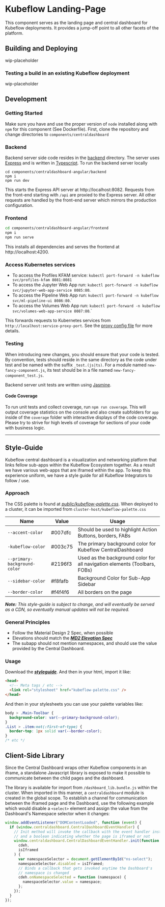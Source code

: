 # Kubeflow Landing-Page

This component serves as the landing page and central dashboard for Kubeflow
deployments. It provides a jump-off point to all other facets of the platform.

## Building and Deploying

wip-placeholder

### Testing a build in an existing Kubeflow deployment

wip-placeholder

## Development

### Getting Started

Make sure you have and use the proper version of `node` installed along with `npm` for this component (See Dockerfile). First, clone the repository and change directories to `components/centraldashboard`

### Backend

Backend server side code resides in the [backend](./backend) directory. The server uses
[Express](https://expressjs.com/) and is written in [Typescript](https://www.typescriptlang.org/docs/home.html). To run the backend server locally

```
cd components/centraldashboard-angular/backend
npm i
npm run dev
```

This starts the Express API server at http://localhost:8082. Requests from the front-end starting with `/api` are proxied to the Express server. All other requests are handled by the front-end server which mirrors the production configuration.

### Frontend

```bash
cd components/centraldashboard-angular/frontend
npm i
npm run serve
```

This installs all dependencies and serves the frontend at http://localhost:4200.

### Access Kubernetes services

- To access the Profiles KFAM service: `kubectl port-forward -n kubeflow svc/profiles-kfam 8081:8081`
- To access the Jupyter Web App run: `kubectl port-forward -n kubeflow svc/jupyter-web-app-service 8085:80`.
- To access the Pipeline Web App run: `kubectl port-forward -n kubeflow svc/ml-pipeline-ui 8086:80`.`
- To access the Volumes Web App run: `kubectl port-forward -n kubeflow svc/volumes-web-app-service 8087:80`.`

This forwards requests to Kubernetes services from `http://localhost:service-proxy-port`. See the [proxy config file](frontend/proxy.conf.json) for more details.

### Testing

When introducing new changes, you should ensure that your code is tested. By
convention, tests should reside in the same directory as the code under test and
be named with the suffix `_test.(js|ts)`. For a module named
`new-fancy-component.js`, its test should be in a file named `new-fancy-component_test.js`.

Backend server unit tests are written using [Jasmine](https://jasmine.github.io/api/3.3/global).

#### Code Coverage

To run unit tests and collect coverage, run `npm run coverage`. This will output
coverage statistics on the console and also create subfolders for `app` inside of the `coverage` folder with interactive displays of the code
coverage. Please try to strive for high levels of coverage for sections of your
code with business logic.

---

## Style-Guide

Kubeflow central dashboard is a visualization and networking platform that links
fellow sub-apps within the Kubeflow Ecosystem together. As a result we have
various web-apps that are iframed within the app. To keep this experience
uniform, we have a style guide for all Kubeflow Integrators to follow / use.

### Approach

The CSS palette is found at [_public/kubeflow-palette.css_](public/kubeflow-palette.css).
When deployed to a cluster, it can be imported from `cluster-host/kubeflow-palette.css`

| Name                         | Value   | Usage                                                                     |
| ---------------------------- | ------- | ------------------------------------------------------------------------- |
| `--accent-color`             | #007dfc | Should be used to highlight Action Buttons, borders, FABs                 |
| `-kubeflow-color`            | #003c75 | The primary background color for Kubeflow CentralDashboard                |
| `--primary-background-color` | #2196f3 | Used as the background color for all navigation elements (Toolbars, FOBs) |
| `--sidebar-color`            | #f8fafb | Background Color for Sub-App Sidebar                                      |
| `--border-color`             | #f4f4f6 | All borders on the page                                                   |

_**Note:** This style-guide is subject to change, and will eventually be served as a CDN, so eventually manual updates will not be required._

### General Principles

- Follow the Material Design 2 Spec, when possible
- Elevations should match the [_**MD2 Elevation Spec**_](https://material.io/design/environment/elevation.html)
- The subapp should not mention namespaces, and should use the value provided by the Central Dashboard.

### Usage

Download the [_**styleguide**_](public/kubeflow-palette.css). And then in your html, import it like:

```html
<head>
  <!-- Meta tags / etc -->
  <link rel="stylesheet" href="kubeflow-palette.css" />
</head>
```

And then in your stylesheets you can use your palette variables like:

```css
body > .Main-Toolbar {
  background-color: var(--primary-background-color);
}
.List > .item:not(:first-of-type) {
  border-top: 1px solid var(--border-color);
}
/* etc */
```

## Client-Side Library

Since the Central Dashboard wraps other Kubeflow components in an iframe, a
standalone Javascript library is exposed to make it possible to communicate
between the child pages and the dashboard.

The library is available for import from `/dashboard_lib.bundle.js` within the
cluster. When imported in this manner, a `centraldashboard` module is created in
the global scope. To establish a channel for communication between the iframed
page and the Dashboard, use the following example which would disable a
`<select>` element and assign the value from the Dashboard's Namespace selector
when it changes:

```js
window.addEventListener("DOMContentLoaded", function (event) {
  if (window.centraldashboard.CentralDashboardEventHandler) {
    // Init method will invoke the callback with the event handler instance
    // and a boolean indicating whether the page is iframed or not
    window.centraldashboard.CentralDashboardEventHandler.init(function (
      cdeh,
      isIframed
    ) {
      var namespaceSelector = document.getElementById("ns-select");
      namespaceSelector.disabled = isIframed;
      // Binds a callback that gets invoked anytime the Dashboard's
      // namespace is changed
      cdeh.onNamespaceSelected = function (namespace) {
        namespaceSelector.value = namespace;
      };
    });
  }
});
```
